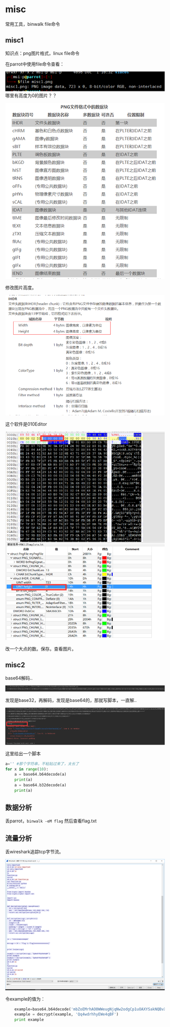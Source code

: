 # misc

常用工具，binwalk file命令

## misc1

知识点：png图片格式，linux file命令

在parrot中使用file命令查看：

![file check](dropsec12.9/2017-12-09-11-42-18.png)
哪里有高度为0的图片？？

![](dropsec12.9/2017-12-09-11-44-04.png)

修改图片高度。

![](dropsec12.9/2017-12-09-11-45-17.png)

这个软件是010Editor

![](dropsec12.9/2017-12-09-11-55-48.png)

改一个大点的数。保存。查看图片。

## misc2

base64解码..

![](dropsec12.9/2017-12-09-12-04-01.png)

发现是base32，再解码，发现是base64的，那就写脚本，一直解..

![](dropsec12.9/2017-12-09-12-05-33.png)

这里给出一个脚本
```py
a='' #那个字符串，不粘贴过来了，太长了
for x in range(10):
    a = base64.b64decode(a)
    print(a)
    a = base64.b32decode(a)
    print(a)
```

## 数据分析

丢parrot，`binwalk -eM flag`
然后查看flag.txt

## 流量分析

丢wireshark追踪tcp字节流。

![](dropsec12.9/2017-12-09-12-39-04.png)

令example的值为：

```py
    example=base64.b64decode('mbZoEMrhAO0WWeugNjqNw2odgCp1uOAXYSakNQBvXG4nyCTAdaFqkTssZ+cSJKdEDUpkRXo2sI1bGhcxE+JKlg==')
    example = decrypt(example, 'Qq4wdrhhyEWe4qBF') 
    print example
```